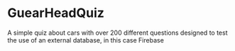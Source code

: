 # GuearHeadQuiz

A simple quiz about cars with over 200 different questions designed to test the use of an external database, in this case Firebase
